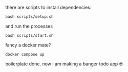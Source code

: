there are scripts to install dependencies:
```
bash scripts/setup.sh
```

and run the processes
```
bash scripts/start.sh
```
fancy a docker mate?
```
docker compose up
```

boilerplate done. now i am making a banger todo app 🤓